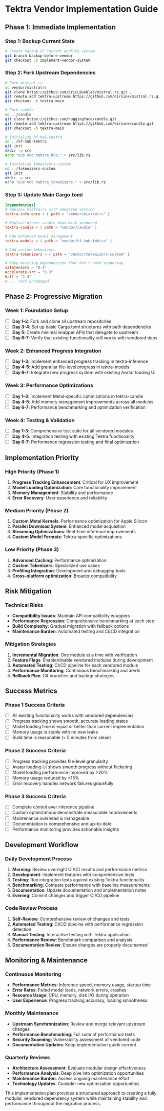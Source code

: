 # Tektra Vendor Implementation Guide

## Phase 1: Immediate Implementation

### Step 1: Backup Current State
```bash
# Create backup of current working system
git branch backup-before-vendor
git checkout -b implement-vendor-system
```

### Step 2: Fork Upstream Dependencies
```bash
# Fork mistral.rs
cd vendor/mistralrs
git clone https://github.com/EricLBuehler/mistral.rs.git .
git remote add tektra-upstream https://github.com/dirvine/mistral.rs.git
git checkout -b tektra-main

# Fork candle
cd ../candle  
git clone https://github.com/huggingface/candle.git .
git remote add tektra-upstream https://github.com/dirvine/candle.git
git checkout -b tektra-main

# Initialize hf-hub-tektra
cd ../hf-hub-tektra
git init
mkdir -p src
echo "pub mod tektra_hub;" > src/lib.rs

# Initialize tokenizers-custom
cd ../tokenizers-custom
git init
mkdir -p src
echo "pub mod tektra_tokenizers;" > src/lib.rs
```

### Step 3: Update Main Cargo.toml
```toml
[dependencies]
# Replace mistralrs with vendored version
tektra-inference = { path = "vendor/mistralrs" }

# Replace direct candle deps with vendored
tektra-candle = { path = "vendor/candle" }

# Add enhanced model management
tektra-models = { path = "vendor/hf-hub-tektra" }

# Add custom tokenizers
tektra-tokenizers = { path = "vendor/tokenizers-custom" }

# Keep existing dependencies that don't need vendoring
safetensors = "0.4"
accelerate-src = "0.3"
half = "2.4"
# ... rest unchanged
```

## Phase 2: Progressive Migration

### Week 1: Foundation Setup
- [ ] **Day 1-2**: Fork and clone all upstream repositories
- [ ] **Day 3-4**: Set up basic Cargo.toml structures with path dependencies
- [ ] **Day 5**: Create minimal wrapper APIs that delegate to upstream
- [ ] **Day 6-7**: Verify that existing functionality still works with vendored deps

### Week 2: Enhanced Progress Integration  
- [ ] **Day 1-3**: Implement enhanced progress tracking in tektra-inference
- [ ] **Day 4-5**: Add granular file-level progress in tektra-models  
- [ ] **Day 6-7**: Integrate new progress system with existing Avatar loading UI

### Week 3: Performance Optimizations
- [ ] **Day 1-3**: Implement Metal-specific optimizations in tektra-candle
- [ ] **Day 4-5**: Add memory management improvements across all modules
- [ ] **Day 6-7**: Performance benchmarking and optimization verification

### Week 4: Testing & Validation
- [ ] **Day 1-3**: Comprehensive test suite for all vendored modules
- [ ] **Day 4-5**: Integration testing with existing Tektra functionality
- [ ] **Day 6-7**: Performance regression testing and final optimization

## Implementation Priority

### High Priority (Phase 1)
1. **Progress Tracking Enhancement**: Critical for UX improvement
2. **Model Loading Optimization**: Core functionality improvement
3. **Memory Management**: Stability and performance
4. **Error Recovery**: User experience and reliability

### Medium Priority (Phase 2)
1. **Custom Metal Kernels**: Performance optimization for Apple Silicon
2. **Parallel Download System**: Enhanced model acquisition
3. **Streaming Optimizations**: Real-time inference improvements
4. **Custom Model Formats**: Tektra-specific optimizations

### Low Priority (Phase 3)
1. **Advanced Caching**: Performance optimization
2. **Custom Tokenizers**: Specialized use cases
3. **Profiling Integration**: Development and debugging tools
4. **Cross-platform optimization**: Broader compatibility

## Risk Mitigation

### Technical Risks
- **Compatibility Issues**: Maintain API compatibility wrappers
- **Performance Regression**: Comprehensive benchmarking at each step
- **Build Complexity**: Gradual migration with fallback options
- **Maintenance Burden**: Automated testing and CI/CD integration

### Mitigation Strategies
1. **Incremental Migration**: One module at a time with verification
2. **Feature Flags**: Enable/disable vendored modules during development
3. **Automated Testing**: CI/CD pipeline for each vendored module
4. **Performance Monitoring**: Continuous benchmarking and alerts
5. **Rollback Plan**: Git branches and backup strategies

## Success Metrics

### Phase 1 Success Criteria
- [ ] All existing functionality works with vendored dependencies
- [ ] Progress tracking shows smooth, accurate loading states
- [ ] Model loading time is equal or better than current implementation
- [ ] Memory usage is stable with no new leaks
- [ ] Build time is reasonable (< 5 minutes from clean)

### Phase 2 Success Criteria  
- [ ] Progress tracking provides file-level granularity
- [ ] Avatar loading UI shows smooth progress without flickering
- [ ] Model loading performance improved by >20%
- [ ] Memory usage reduced by >15%
- [ ] Error recovery handles network failures gracefully

### Phase 3 Success Criteria
- [ ] Complete control over inference pipeline
- [ ] Custom optimizations demonstrate measurable improvements
- [ ] Maintenance overhead is manageable
- [ ] Documentation is comprehensive and up-to-date
- [ ] Performance monitoring provides actionable insights

## Development Workflow

### Daily Development Process
1. **Morning**: Review overnight CI/CD results and performance metrics
2. **Development**: Implement features with comprehensive tests
3. **Testing**: Run integration tests against existing Tektra functionality
4. **Benchmarking**: Compare performance with baseline measurements
5. **Documentation**: Update documentation and implementation notes
6. **Evening**: Commit changes and trigger CI/CD pipeline

### Code Review Process
1. **Self-Review**: Comprehensive review of changes and tests
2. **Automated Testing**: CI/CD pipeline with performance regression detection
3. **Manual Testing**: Interactive testing with Tektra application
4. **Performance Review**: Benchmark comparison and analysis
5. **Documentation Review**: Ensure changes are properly documented

## Monitoring & Maintenance

### Continuous Monitoring
- **Performance Metrics**: Inference speed, memory usage, startup time
- **Error Rates**: Failed model loads, network errors, crashes  
- **Resource Usage**: CPU, memory, disk I/O during operation
- **User Experience**: Progress tracking accuracy, loading smoothness

### Monthly Maintenance
- **Upstream Synchronization**: Review and merge relevant upstream changes
- **Performance Benchmarking**: Full suite of performance tests
- **Security Scanning**: Vulnerability assessment of vendored code
- **Documentation Updates**: Keep implementation guide current

### Quarterly Reviews
- **Architecture Assessment**: Evaluate modular design effectiveness
- **Performance Analysis**: Deep dive into optimization opportunities
- **Maintenance Burden**: Assess ongoing maintenance effort
- **Technology Updates**: Consider new optimization opportunities

This implementation plan provides a structured approach to creating a fully modular, vendored dependency system while maintaining stability and performance throughout the migration process.